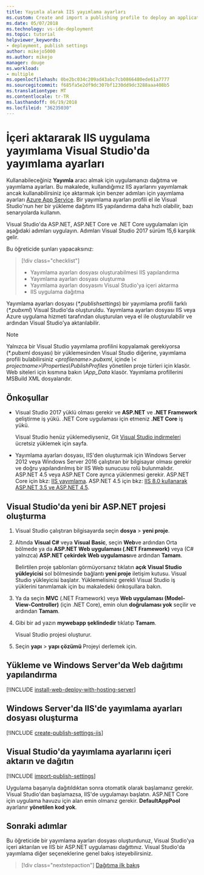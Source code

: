 ```yaml
---
title: Yayımla alarak IIS yayımlama ayarları
ms.custom: Create and import a publishing profile to deploy an application from Visual Studio to IIS
ms.date: 05/07/2018
ms.technology: vs-ide-deployment
ms.topic: tutorial
helpviewer_keywords:
- deployment, publish settings
author: mikejo5000
ms.author: mikejo
manager: douge
ms.workload:
- multiple
ms.openlocfilehash: 0be2bc034c209ad43abc7cb0866480ede61a7777
ms.sourcegitcommit: f685fa5e2df9dc307bf1230dd9dc3288aaa408b5
ms.translationtype: MT
ms.contentlocale: tr-TR
ms.lasthandoff: 06/19/2018
ms.locfileid: "36235030"
---
```

# <a name="publish-an-application-to-iis-by-importing-publish-settings-in-visual-studio"></a>İçeri aktararak IIS uygulama yayımlama Visual Studio'da yayımlama ayarları

Kullanabileceğiniz **Yayımla** aracı almak için uygulamanızı dağıtma ve yayımlama ayarları. Bu makalede, kullandığımız IIS ayarlarını yayımlamak ancak kullanabilirsiniz içe aktarmak için benzer adımları için yayımlama ayarları [Azure App Service](../deployment/tutorial-import-publish-settings-azure.md). Bir yayımlama ayarları profili el ile Visual Studio'nun her bir yükleme dağıtımı IIS yapılandırma daha hızlı olabilir, bazı senaryolarda kullanın.

Visual Studio'da ASP.NET, ASP.NET Core ve .NET Core uygulamaları için aşağıdaki adımları uygulayın. Adımları Visual Studio 2017 sürüm 15,6 karşılık gelir.

Bu öğreticide şunları yapacaksınız:

> [!div class="checklist"]
> * Yayımlama ayarları dosyası oluşturabilmesi IIS yapılandırma
> * Yayımlama ayarları dosyası oluşturma
> * Yayımlama ayarları dosyasını Visual Studio'ya içeri aktarma
> * IIS uygulama dağıtma

Yayımlama ayarları dosyası (*\*.publishsettings*) bir yayımlama profili farklı (*\*.pubxml*) Visual Studio'da oluşturuldu. Yayımlama ayarları dosyası IIS veya Azure uygulama hizmeti tarafından oluşturulan veya el ile oluşturulabilir ve ardından Visual Studio'ya aktarılabilir.

> [!NOTE]
> Yalnızca bir Visual Studio yayımlama profilini kopyalamak gerekiyorsa (\*.pubxml dosyası) bir yüklemesinden Visual Studio diğerine, yayımlama profili bulabilirsiniz  *\<profilename\>.pubxml*, içinde  *\\< projectname\>\Properties\PublishProfiles* yönetilen proje türleri için klasör. Web siteleri için kısmına bakın *\App_Data* klasör. Yayımlama profillerini MSBuild XML dosyalarıdır.

## <a name="prerequisites"></a>Önkoşullar

* Visual Studio 2017 yüklü olması gerekir ve **ASP.NET** ve **.NET Framework** geliştirme iş yükü. .NET Core uygulaması için etmeniz **.NET Core** iş yükü.

    Visual Studio henüz yüklemediyseniz, Git [Visual Studio indirmeleri](https://www.visualstudio.com/downloads/?utm_medium=microsoft&utm_source=docs.microsoft.com&utm_campaign=button+cta&utm_content=download+vs2017) ücretsiz yüklemek için sayfa.

* Yayımlama ayarları dosyası, IIS'den oluşturmak için Windows Server 2012 veya Windows Server 2016 çalıştıran bir bilgisayar olması gerekir ve doğru yapılandırılmış bir IIS Web sunucusu rolü bulunmalıdır. ASP.NET 4.5 veya ASP.NET Core ayrıca yüklenmesi gerekir. ASP.NET Core için bkz: [IIS yayımlama](/aspnet/core/publishing/iis?tabs=aspnetcore2x#iis-configuration). ASP.NET 4.5 için bkz: [IIS 8.0 kullanarak ASP.NET 3.5 ve ASP.NET 4.5](/iis/get-started/whats-new-in-iis-8/iis-80-using-aspnet-35-and-aspnet-45).

## <a name="create-a-new-aspnet-project-in-visual-studio"></a>Visual Studio'da yeni bir ASP.NET projesi oluşturma

1. Visual Studio çalıştıran bilgisayarda seçin **dosya** > **yeni proje**.

1. Altında **Visual C#** veya **Visual Basic**, seçin **Web**ve ardından Orta bölmede ya da **ASP.NET Web uygulaması (.NET Framework)** veya (C# yalnızca) **ASP.NET çekirdek Web uygulaması**ve ardından **Tamam**.

    Belirtilen proje şablonları görmüyorsanız tıklatın **açık Visual Studio yükleyicisi** sol bölmesinde bağlantı **yeni proje** iletişim kutusu. Visual Studio yükleyicisi başlatır. Yüklemelisiniz gerekli Visual Studio iş yüklerini tanımlamak için bu makaledeki önkoşullara bakın.

1. Ya da seçin **MVC** (.NET Framework) veya **Web uygulaması (Model-View-Controller)** (için .NET Core), emin olun **doğrulaması yok** seçilir ve ardından **Tamam**.

1. Gibi bir ad yazın **mywebapp şeklindedir** tıklatıp **Tamam**.

    Visual Studio projesi oluşturur.

1. Seçin **yapı** > **yapı çözümü** Projeyi derlemek için.

## <a name="install-and-configure-web-deploy-on-windows-server"></a>Yükleme ve Windows Server'da Web dağıtımı yapılandırma

[!INCLUDE [install-web-deploy-with-hosting-server](../deployment/includes/install-web-deploy-with-hosting-server.md)]

## <a name="create-the-publish-settings-file-in-iis-on-windows-server"></a>Windows Server'da IIS'de yayımlama ayarları dosyası oluşturma

[!INCLUDE [create-publish-settings-iis](../deployment/includes/create-publish-settings-iis.md)]

## <a name="import-the-publish-settings-in-visual-studio-and-deploy"></a>Visual Studio'da yayımlama ayarlarını içeri aktarın ve dağıtın

[!INCLUDE [import-publish-settings](../deployment/includes/import-publish-settings-vs.md)]

Uygulama başarıyla dağıtıldıktan sonra otomatik olarak başlamanız gerekir. Visual Studio'dan başlamazsa, IIS'de uygulamayı başlatın. ASP.NET Core için uygulama havuzu için alan emin olmanız gerekir. **DefaultAppPool** ayarlanır **yönetilen kod yok**.

## <a name="next-steps"></a>Sonraki adımlar

Bu öğreticide bir yayımlama ayarları dosyası oluşturdunuz, Visual Studio'ya içeri aktarılan ve IIS bir ASP.NET uygulaması dağıttınız. Visual Studio'da yayımlama diğer seçeneklerine genel bakış isteyebilirsiniz.

> [!div class="nextstepaction"]
> [Dağıtıma ilk bakış](../deployment/deploying-applications-services-and-components.md)
